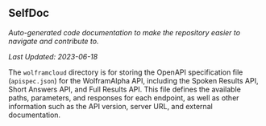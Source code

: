 <!--- START SELFDOC --->
## SelfDoc
_Auto-generated code documentation to make the repository easier to navigate and contribute to._

_Last Updated: 2023-06-18_

The `wolframcloud` directory is for storing the OpenAPI specification file (`apispec.json`) for the WolframAlpha API, including the Spoken Results API, Short Answers API, and Full Results API. This file defines the available paths, parameters, and responses for each endpoint, as well as other information such as the API version, server URL, and external documentation.

<!--- END SELFDOC --->